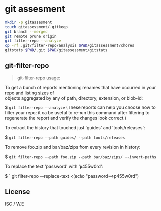 # git assesment 

```bash
mkdir -p gitassesment
touch gitassessment/.gitkeep 
git branch --merged
git remote prune origin
git filter-repo --analyze
cp -rf .git/filter-repo/analysis $PWD/gitassessment/chores
gitstats $PWD/.git $PWD/gitassessment/gitstats
```
## git-filter-repo

>  git-filter-repo usage: 

To get a bunch of reports mentioning renames that have occurred in  your repo and listing sizes of       
objects aggregated by any of path,  directory, extension, or blob-id:

$ `git filter-repo --analyze`
(These reports can help you choose how to filter your repo; it ca be useful to re-run this command after filtering 
to regenerate the report and verify the changes look correct.)

To extract the history that touched just 'guides' and 'tools/releases':

$  `git filter-repo --path guides/ --path tools/releases`

To remove foo.zip and bar/baz/zips from every revision in history:

$ `git filter-repo --path foo.zip --path bar/baz/zips/ --invert-paths`

To replace the text 'password' with 'p455w0rd':

$ ` git filter-repo --replace-text <(echo "password==>p455w0rd") 

## License 
ISC / W.E
